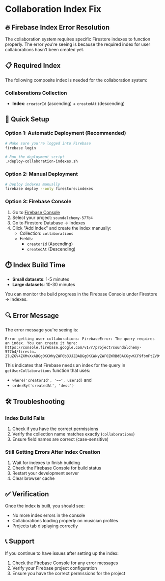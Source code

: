 # Collaboration Index Fix

## 🔥 Firebase Index Error Resolution

The collaboration system requires specific Firestore indexes to function properly. The error you're seeing is because the required index for user collaborations hasn't been created yet.

## 📋 Required Index

The following composite index is needed for the collaboration system:

### Collaborations Collection
- **Index**: `creatorId` (ascending) + `createdAt` (descending)

## 🚀 Quick Setup

### Option 1: Automatic Deployment (Recommended)
```bash
# Make sure you're logged into Firebase
firebase login

# Run the deployment script
./deploy-collaboration-indexes.sh
```

### Option 2: Manual Deployment
```bash
# Deploy indexes manually
firebase deploy --only firestore:indexes
```

### Option 3: Firebase Console
1. Go to [Firebase Console](https://console.firebase.google.com)
2. Select your project: `soundalchemy-577b4`
3. Go to Firestore Database → Indexes
4. Click "Add Index" and create the index manually:
   - Collection: `collaborations`
   - Fields: 
     - `creatorId` (Ascending)
     - `createdAt` (Descending)

## ⏱️ Index Build Time

- **Small datasets**: 1-5 minutes
- **Large datasets**: 10-30 minutes

You can monitor the build progress in the Firebase Console under Firestore → Indexes.

## 🔍 Error Message

The error message you're seeing is:
```
Error getting user collaborations: FirebaseError: The query requires an index. You can create it here: https://console.firebase.google.com/v1/r/project/soundalchemy-577b4/firesto…2luZGV4ZXMvXxABGg0KCWNyZWF0b3JJZBABGg0KCWNyZWF0ZWRBdBACGgwKCF9fbmFtZV9fEAI
```

This indicates that Firebase needs an index for the query in `getUserCollaborations` function that uses:
- `where('creatorId', '==', userId)` and 
- `orderBy('createdAt', 'desc')`

## 🛠️ Troubleshooting

### Index Build Fails
1. Check if you have the correct permissions
2. Verify the collection name matches exactly (`collaborations`)
3. Ensure field names are correct (case-sensitive)

### Still Getting Errors After Index Creation
1. Wait for indexes to finish building
2. Check the Firebase Console for build status
3. Restart your development server
4. Clear browser cache

## ✅ Verification

Once the index is built, you should see:
- No more index errors in the console
- Collaborations loading properly on musician profiles
- Projects tab displaying correctly

## 📞 Support

If you continue to have issues after setting up the index:
1. Check the Firebase Console for any error messages
2. Verify your Firebase project configuration
3. Ensure you have the correct permissions for the project